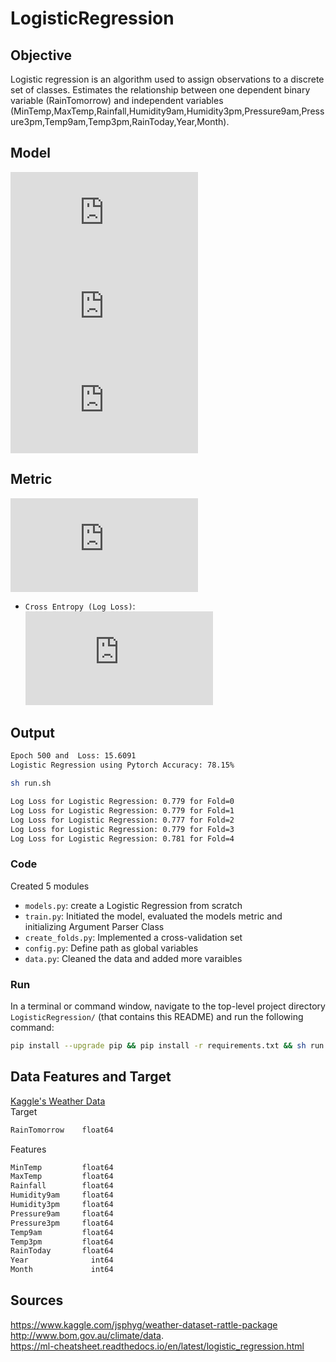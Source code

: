 # LogisticRegression

## Objective
Logistic regression is an algorithm used to assign observations to a discrete set of classes. Estimates the relationship between one dependent binary variable (RainTomorrow) and independent variables (MinTemp,MaxTemp,Rainfall,Humidity9am,Humidity3pm,Pressure9am,Pressure3pm,Temp9am,Temp3pm,RainToday,Year,Month).

## Model
![](https://latex.codecogs.com/gif.latex?sigmoid%20%3D%20%5Cfrac%7B1%7D%7B1%20&plus;%20e%5E%7B-y_%7Bi%7D%7D%7D)\
![](https://latex.codecogs.com/gif.latex?y_%7Bi%7D%20%3D%20%5Cbeta%20_%7B0%7D%20&plus;%20%5Cbeta%20_%7B1%7DX_%7B1%2Ci%7D&plus;%20...%20&plus;%20%5Cbeta_%7Bk%7DX_%7Bk%2Ci%7D%2C%20i%3D1%2C....%2C%20n)\
![](https://latex.codecogs.com/gif.latex?Logistic%20Regression%20%3D%20%5Cfrac%7B1%7D%7B1%20&plus;%20e%5E%7B-%28%5Cbeta%20_%7B0%7D%20&plus;%20%5Cbeta%20_%7B1%7DX_%7B1%2Ci%7D&plus;%20...%20&plus;%20%5Cbeta_%7Bk%7DX_%7Bk%2Ci%7D%29%7D%7D)


## Metric
![](https://latex.codecogs.com/gif.latex?Decision%20Boundary%20%3D%20%5Cleft%5C%7B%5Cbegin%7Bmatrix%7D%201%20%5C%3Bif%5C%3B%20P%28y%3D1%7Cx%29%3E0.5%5C%5C0%5C%3B%20%5C%3B%5C%3B%5C%3B%5C%3B%5C%3B%5C%3B%5C%3B%5C%3B%5C%3Botherwise%20%5Cend%7Bmatrix%7D%5Cright.)
- `Cross Entropy (Log Loss)`:\
![](https://latex.codecogs.com/gif.latex?LogLoss%3D%5Cfrac%7B1%7D%7BN%7D%5Csum_%7Bi%3D1%7D%5E%7Bn%7D%5By%5E%7Bi%7Dlog%28h_%7B0%7D%28x%5E%7Bi%7D%29%29%20&plus;%20%281-y%5E%7Bi%7D%29log%281-h_%7B0%7D%28x%5E%7Bi%7D%29%29%5D)


## Output
```bash
Epoch 500 and  Loss: 15.6091
Logistic Regression using Pytorch Accuracy: 78.15%
```

```bash
sh run.sh 
```
```bash
Log Loss for Logistic Regression: 0.779 for Fold=0
Log Loss for Logistic Regression: 0.779 for Fold=1
Log Loss for Logistic Regression: 0.777 for Fold=2
Log Loss for Logistic Regression: 0.779 for Fold=3
Log Loss for Logistic Regression: 0.781 for Fold=4
```

### Code
Created 5 modules
- `models.py`: create a Logistic Regression from scratch
- `train.py`: Initiated the model, evaluated the models metric and initializing Argument Parser Class
- `create_folds.py`: Implemented a cross-validation set
- `config.py`: Define path as global variables
- `data.py`: Cleaned the data and added more varaibles

### Run
In a terminal or command window, navigate to the top-level project directory `LogisticRegression/` (that contains this README) and run the following command:
```bash
pip install --upgrade pip && pip install -r requirements.txt && sh run.sh
``` 

## Data Features and Target
[Kaggle's Weather Data](https://www.kaggle.com/jsphyg/weather-dataset-rattle-package)\
Target
```bash
RainTomorrow    float64
```
Features
```bash
MinTemp         float64
MaxTemp         float64
Rainfall        float64
Humidity9am     float64
Humidity3pm     float64
Pressure9am     float64
Pressure3pm     float64
Temp9am         float64
Temp3pm         float64
RainToday       float64
Year              int64
Month             int64
```

## Sources
https://www.kaggle.com/jsphyg/weather-dataset-rattle-package \
http://www.bom.gov.au/climate/data. \
https://ml-cheatsheet.readthedocs.io/en/latest/logistic_regression.html
